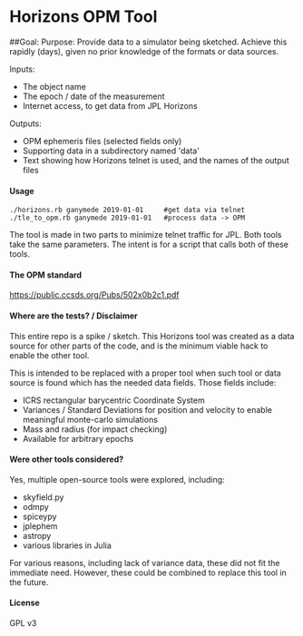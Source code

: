 # Horizons OPM Tool

##Goal:
Purpose: Provide data to a simulator being sketched.  Achieve this rapidly (days), given no prior knowledge of the formats or data sources.

Inputs:
 * The object name
 * The epoch / date of the measurement
 * Internet access, to get data from JPL Horizons   

Outputs:
* OPM ephemeris files (selected fields only)
* Supporting data in a subdirectory named 'data'
* Text showing how Horizons telnet is used, and the names of the output files
 
#### Usage
 ```
 ./horizons.rb ganymede 2019-01-01     #get data via telnet
 ./tle_to_opm.rb ganymede 2019-01-01   #process data -> OPM
 ```
 
The tool is made in two parts to minimize telnet traffic for JPL.  Both tools take the same parameters.  The intent is for a script that calls both of these tools.
 
#### The OPM standard
https://public.ccsds.org/Pubs/502x0b2c1.pdf
 
#### Where are the tests? / Disclaimer
This entire repo is a spike / sketch.  This Horizons tool was created as a data source for other parts of the code, and is the minimum viable hack to enable the other tool.

This is intended to be replaced with a proper tool when such tool or data source is found which has the needed data fields.  Those fields include:
* ICRS rectangular barycentric Coordinate System
* Variances / Standard Deviations for position and velocity to enable meaningful monte-carlo simulations
* Mass and radius (for impact checking)
* Available for arbitrary epochs

#### Were other tools considered?

Yes, multiple open-source tools were explored, including:
* skyfield.py
* odmpy 
* spiceypy
* jplephem 
* astropy
* various libraries in Julia

For various reasons, including lack of variance data, these did not fit the immediate need.  However, these could be combined to replace this tool in the future.

#### License
GPL v3